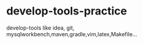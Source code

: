 # develop-tools-practice

develop-tools like idea, git, mysqlworkbench,maven,gradle,vim,latex,Makefile...
